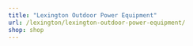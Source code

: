 ```yaml
---
title: "Lexington Outdoor Power Equipment"
url: /lexington/lexington-outdoor-power-equipment/
shop: shop
---
```

